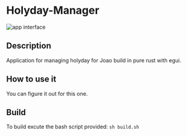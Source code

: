 # Holyday-Manager

![app interface](https://github.com/atarte/Holyday-Manager/tree/main/doc/App-screen.png)

## Description

Application for managing holyday for Joao build in pure rust with egui.

## How to use it

You can figure it out for this one.

## Build

To build excute the bash script provided: `sh build.sh`

